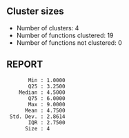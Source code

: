 ## Cluster sizes
* Number of clusters: 4
* Number of functions clustered: 19
* Number of functions not clustered: 0

## REPORT
```
       Min : 1.0000
       Q25 : 3.2500
    Median : 4.5000
       Q75 : 6.0000
       Max : 9.0000
      Mean : 4.7500
 Std. Dev. : 2.8614
       IQR : 2.7500
      Size : 4
```